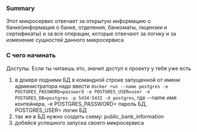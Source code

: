 ### Summary

Этот микросервис отвечает за открытую информацию о банке(информация о банке, отделения, банкоматы, лицензии и сертификаты) и за все операции, 
которые отвечают за логику и за изменение сущностей данного микросервиса

### С чего начинать

Доступы. Если ты читаешь это, значит доступ к проекту у тебя уже есть
<ol>
<li>в докере подними БД в командной строке запущенной от имени администратора надо ввести <code>docker run --name postgres -e POSTGRES_PASSWORD=password -e POSTGRES_USER=user -e POSTGRES_DB=postgres -p 5434:5432 -d postgres</code>, где --name имя контейнера, -e POSTGRES_PASSWORD= пароль БД,  POSTGRES_USER= логин БД</li>
<li>так же в БД нужно создать схему: public_bank_information</li>
<li>добейся успешного запуска своего микросервиса</li>
</ol>